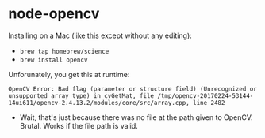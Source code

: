 node-opencv
====

Installing on a Mac ([like this](http://ghost-jasontest0325381.rhcloud.com/getting-node-opencv-to-work-on-my-mac/) except without any editing):

- `brew tap homebrew/science`
- `brew install opencv`

Unforunately, you get this at runtime:

```OpenCV Error: Bad flag (parameter or structure field) (Unrecognized or unsupported array type) in cvGetMat, file /tmp/opencv-20170224-53144-14ui611/opencv-2.4.13.2/modules/core/src/array.cpp, line 2482```

- Wait, that's just because there was no file at the path given to OpenCV. Brutal. Works if the file path is valid.
